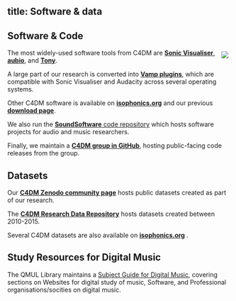 title: Software & data
-------

Software & Code
-------

<img src="http://www.sonicvisualiser.org/images/sv2-thumb.png" style="float: right; margin: 5px;" />

The most widely-used software tools from C4DM are **[Sonic Visualiser](http://www.sonicvisualiser.org/)**, **[aubio](http://aubio.org/)**, and **[Tony](https://code.soundsoftware.ac.uk/projects/tony)**.

A large part of our research is converted into **[Vamp plugins](https://www.vamp-plugins.org/download.html)**, which are compatible with Sonic Visualiser and Audacity across several operating systems.

Other C4DM software is available on **[isophonics.org](http://isophonics.org/)** and our previous **[download page](http://c4dm.eecs.qmul.ac.uk/downloads/)**.

We also run the [**SoundSoftware** code repository](http://code.soundsoftware.ac.uk/) which hosts software projects for audio and music researchers.

Finally, we maintain a **[C4DM group in GitHub](https://github.com/c4dm/)**, hosting public-facing code releases from the group.

Datasets
-------

Our **[C4DM Zenodo community page](https://zenodo.org/communities/c4dm/)** hosts public datasets created as part of our research. 

The **[C4DM Research Data Repository](http://c4dm.eecs.qmul.ac.uk/rdr/)** hosts datasets created between 2010-2015.

Several C4DM datasets are also available on **[isophonics.org](http://isophonics.org/)** .


Study Resources for Digital Music
-------

The QMUL Library maintains a [Subject Guide for Digital Music](https://www.qmul.ac.uk/library/library-skills/resource-guides-by-subject/electronic-engineering-and-computer-science/useful-websites/digital-music/), covering sections on Websites for digital study of music, Software, and Professional organisations/socities on digital music.



